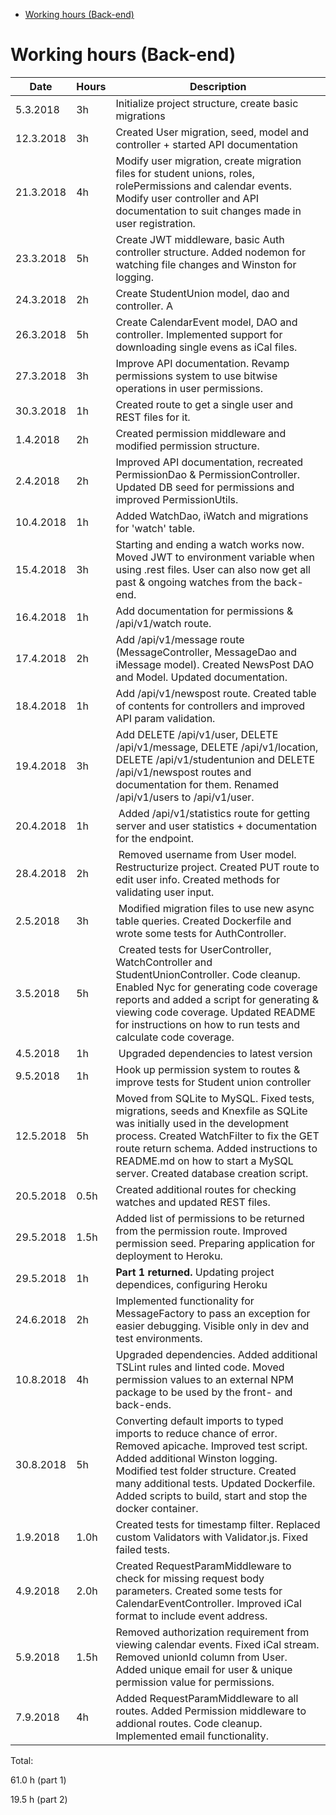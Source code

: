 <!-- START doctoc generated TOC please keep comment here to allow auto update -->

<!-- DON'T EDIT THIS SECTION, INSTEAD RE-RUN doctoc TO UPDATE -->

<!-- DON'T EDIT THIS SECTION, INSTEAD RE-RUN doctoc TO UPDATE -->

- [Working hours (Back-end)](#working-hours-back-end)

<!-- END doctoc generated TOC please keep comment here to allow auto update -->

# Working hours (Back-end)

| Date      | Hours | Description                                                                                                                                                                                                                                                                                      |
| --------- | ----- | ------------------------------------------------------------------------------------------------------------------------------------------------------------------------------------------------------------------------------------------------------------------------------------------------ |
| 5.3.2018  | 3h    | Initialize project structure, create basic migrations                                                                                                                                                                                                                                            |
| 12.3.2018 | 3h    | Created User migration, seed, model and controller + started API documentation                                                                                                                                                                                                                   |
| 21.3.2018 | 4h    | Modify user migration, create migration files for student unions, roles, rolePermissions and calendar events. Modify user controller and API documentation to suit changes made in user registration.                                                                                            |
| 23.3.2018 | 5h    | Create JWT middleware, basic Auth controller structure. Added nodemon for watching file changes and Winston for logging.                                                                                                                                                                         |
| 24.3.2018 | 2h    | Create StudentUnion model, dao and controller. A                                                                                                                                                                                                                                                 | dded API documentation for student union route and created some REST files for testing the StudentUnion endpoint. |
| 26.3.2018 | 5h    | Create CalendarEvent model, DAO and controller. Implemented support for downloading single evens as iCal files.                                                                                                                                                                                  |
| 27.3.2018 | 3h    | Improve API documentation. Revamp permissions system to use bitwise operations in user permissions.                                                                                                                                                                                              |
| 30.3.2018 | 1h    | Created route to get a single user and REST files for it.                                                                                                                                                                                                                                        |
| 1.4.2018  | 2h    | Created permission middleware and modified permission structure.                                                                                                                                                                                                                                 |
| 2.4.2018  | 2h    | Improved API documentation, recreated PermissionDao & PermissionController. Updated DB seed for permissions and improved PermissionUtils.                                                                                                                                                        |
| 10.4.2018 | 1h    | Added WatchDao, iWatch and migrations for 'watch' table.                                                                                                                                                                                                                                         |
| 15.4.2018 | 3h    | Starting and ending a watch works now. Moved JWT to environment variable when using .rest files. User can also now get all past & ongoing watches from the back-end.                                                                                                                             |
| 16.4.2018 | 1h    | Add documentation for permissions & /api/v1/watch route.                                                                                                                                                                                                                                         |
| 17.4.2018 | 2h    | Add /api/v1/message route (MessageController, MessageDao and iMessage model). Created NewsPost DAO and Model. Updated documentation.                                                                                                                                                             |
| 18.4.2018 | 1h    | Add /api/v1/newspost route. Created table of contents for controllers and improved API param validation.                                                                                                                                                                                         |
| 19.4.2018 | 3h    | Add DELETE /api/v1/user, DELETE /api/v1/message, DELETE /api/v1/location, DELETE /api/v1/studentunion and DELETE /api/v1/newspost routes and documentation for them. Renamed /api/v1/users to /api/v1/user.                                                                                      |
| 20.4.2018 | 1h    |  Added /api/v1/statistics route for getting server and user statistics + documentation for the endpoint.                                                                                                                                                                                         |
| 28.4.2018 | 2h    |  Removed username from User model. Restructurize project. Created PUT route to edit user info. Created methods for validating user input.                                                                                                                                                        |
| 2.5.2018  | 3h    |  Modified migration files to use new async table queries. Created Dockerfile and wrote some tests for AuthController.                                                                                                                                                                            |
| 3.5.2018  | 5h    |  Created tests for UserController, WatchController and StudentUnionController. Code cleanup. Enabled Nyc for generating code coverage reports and added a script for generating & viewing code coverage. Updated README for instructions on how to run tests and calculate code coverage.        |
| 4.5.2018  | 1h    |  Upgraded dependencies to latest version                                                                                                                                                                                                                                                         |
| 9.5.2018  | 1h    | Hook up permission system to routes & improve tests for Student union controller                                                                                                                                                                                                                 |
| 12.5.2018 | 5h    | Moved from SQLite to MySQL. Fixed tests, migrations, seeds and Knexfile as SQLite was initially used in the development process. Created WatchFilter to fix the GET route return schema. Added instructions to README.md on how to start a MySQL server. Created database creation script.       |
| 20.5.2018 | 0.5h  | Created additional routes for checking watches and updated REST files.                                                                                                                                                                                                                           |
| 29.5.2018 | 1.5h  | Added list of permissions to be returned from the permission route. Improved permission seed. Preparing application for deployment to Heroku.                                                                                                                                                    |
| 29.5.2018 | 1h    | **Part 1 returned.** Updating project dependices, configuring Heroku                                                                                                                                                                                                                             |
| 24.6.2018 | 2h    | Implemented functionality for MessageFactory to pass an exception for easier debugging. Visible only in dev and test environments.                                                                                                                                                               |
| 10.8.2018 | 4h    | Upgraded dependencies. Added additional TSLint rules and linted code. Moved permission values to an external NPM package to be used by the front- and back-ends.                                                                                                                                 |
| 30.8.2018 | 5h    | Converting default imports to typed imports to reduce chance of error. Removed apicache. Improved test script. Added additional Winston logging. Modified test folder structure. Created many additional tests. Updated Dockerfile. Added scripts to build, start and stop the docker container. |
| 1.9.2018  | 1.0h  | Created tests for timestamp filter. Replaced custom Validators with Validator.js. Fixed failed tests.                                                                                                                                                                                            |
| 4.9.2018  | 2.0h  | Created RequestParamMiddleware to check for missing request body parameters. Created some tests for CalendarEventController. Improved iCal format to include event address.                                                                                                                      |
| 5.9.2018  | 1.5h  | Removed authorization requirement from viewing calendar events. Fixed iCal stream. Removed unionId column from User. Added unique email for user & unique permission value for permissions.                                                                                                      |
| 7.9.2018  | 4h    | Added RequestParamMiddleware to all routes. Added Permission middleware to addional routes. Code cleanup. Implemented email functionality.                                                                                                                                                       |

Total:

61.0 h (part 1)

19.5 h (part 2)
